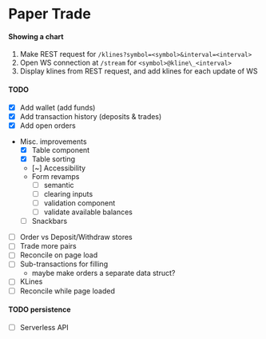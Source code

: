 # Paper Trade

#### Showing a chart

1. Make REST request for `/klines?symbol=<symbol>&interval=<interval>`
1. Open WS connection at `/stream` for `<symbol>@kline\_<interval>`
1. Display klines from REST request, and add klines for each update of WS

#### TODO

- [x] Add wallet (add funds)
- [x] Add transaction history (deposits & trades)
- [x] Add open orders
- Misc. improvements
  - [x] Table component
  - [x] Table sorting
  - [~] Accessibility
  - Form revamps
    - [ ] semantic
    - [ ] clearing inputs
    - [ ] validation component
    - [ ] validate available balances
  - [ ] Snackbars
- [ ] Order vs Deposit/Withdraw stores
- [ ] Trade more pairs
- [ ] Reconcile on page load
- [ ] Sub-transactions for filling
  - maybe make orders a separate data struct?
- [ ] KLines
- [ ] Reconcile while page loaded

#### TODO persistence

- [ ] Serverless API
